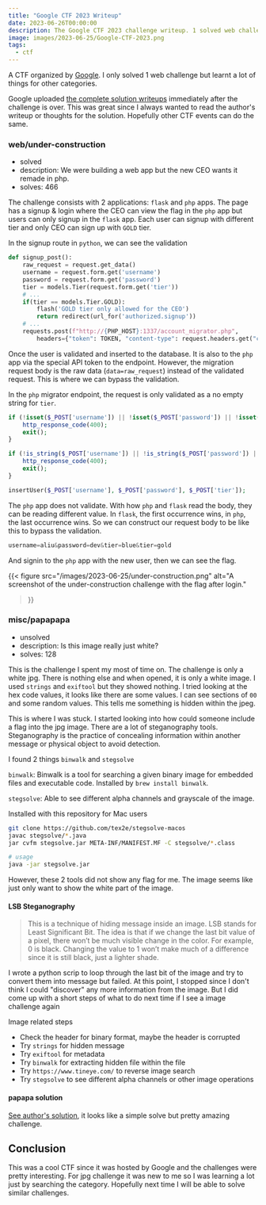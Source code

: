 ```yaml
---
title: "Google CTF 2023 Writeup"
date: 2023-06-26T00:00:00
description: The Google CTF 2023 challenge writeup. 1 solved web challenge.
image: images/2023-06-25/Google-CTF-2023.png
tags:
  - ctf
---
```


A CTF organized by [Google](https://g.co/ctf). I only solved 1 web challenge but learnt a lot of things for other categories.

Google uploaded [the complete solution writeups](https://github.com/google/google-ctf/tree/master/2023) immediately after the challenge is over. This was great since I always wanted to read the author's writeup or thoughts for the solution. Hopefully other CTF events can do the same.


### web/under-construction

* solved
* description: We were building a web app but the new CEO wants it remade in php.
* solves: 466

The challenge consists with 2 applications: `flask` and `php` apps. The page has a signup & login where the CEO can view the flag in the `php` app but users can only signup in the `flask` app. Each user can signup with different tier and only CEO can sign up with `GOLD` tier.

In the signup route in `python`, we can see the validation
```python
def signup_post():
    raw_request = request.get_data()
    username = request.form.get('username')
    password = request.form.get('password')
    tier = models.Tier(request.form.get('tier'))
    # ...
    if(tier == models.Tier.GOLD):
        flash('GOLD tier only allowed for the CEO')
        return redirect(url_for('authorized.signup'))
    # ...
    requests.post(f"http://{PHP_HOST}:1337/account_migrator.php", 
        headers={"token": TOKEN, "content-type": request.headers.get("content-type")}, data=raw_request)
```

Once the user is validated and inserted to the database. It is also to the `php` app via the special API token to the endpoint. However, the migration request body is the raw data (`data=raw_request`) instead of the validated request. This is where we can bypass the validation.

In the `php` migrator endpoint, the request is only validated as a no empty string for `tier`.

```php
if (!isset($_POST['username']) || !isset($_POST['password']) || !isset($_POST['tier'])) {
	http_response_code(400);
	exit();
}

if (!is_string($_POST['username']) || !is_string($_POST['password']) || !is_string($_POST['tier'])) {
	http_response_code(400);
	exit();
}

insertUser($_POST['username'], $_POST['password'], $_POST['tier']);
```

The `php` app does not validate. With how `php` and `flask` read the body, they can be reading different value. In `flask`, the first occurrence wins, in `php`, the last occurrence wins. So we can construct our request body to be like this to bypass the validation.

```javascript
username=aliu&password=dev&tier=blue&tier=gold
```

And signin to the `php` app with the new user, then we can see the flag.

{{< figure
    src="/images/2023-06-25/under-construction.png"
    alt="A screenshot of the under-construction challenge with the flag after login."
>}}

### misc/papapapa

* unsolved
* description: Is this image really just white?
* solves: 128

This is the challenge I spent my most of time on. The challenge is only a white jpg. There is nothing else and when opened, it is only a white image. I used `strings` and `exiftool` but they showed nothing. I tried looking at the hex code values, it looks like there are some values. I can see sections of `00` and some random values. This tells me something is hidden within the jpeg. 

This is where I was stuck. I started looking into how could someone include a flag into the jpg image. There are a lot of steganography tools. Steganography is the practice of concealing information within another message or physical object to avoid detection.

I found 2 things `binwalk` and `stegsolve`

`binwalk`: Binwalk is a tool for searching a given binary image for embedded files and executable code. Installed by `brew install binwalk`.

`stegsolve`: Able to see different alpha channels and grayscale of the image. 

Installed with this repository for Mac users
```bash
git clone https://github.com/tex2e/stegsolve-macos
javac stegsolve/*.java
jar cvfm stegsolve.jar META-INF/MANIFEST.MF -C stegsolve/*.class

# usage
java -jar stegsolve.jar
```

However, these 2 tools did not show any flag for me. The image seems like just only want to show the white part of the image.

#### LSB Steganography

> This is a technique of hiding message inside an image. LSB stands for Least Significant Bit. The idea is that if we change the last bit value of a pixel, there won’t be much visible change in the color. For example, 0 is black. Changing the value to 1 won’t make much of a difference since it is still black, just a lighter shade.

I wrote a python scrip to loop through the last bit of the image and try to convert them into message but failed. At this point, I stopped since I don't think I could "discover" any more information from the image. But I did come up with a short steps of what to do next time if I see a image challenge again

Image related steps
* Check the header for binary format, maybe the header is corrupted
* Try `strings` for hidden message
* Try `exiftool` for metadata
* Try `binwalk` for extracting hidden file within the file
* Try `https://www.tineye.com/` to reverse image search
* Try `stegsolve` to see different alpha channels or other image operations

#### papapa solution

[See author\'s solution](https://github.com/google/google-ctf/tree/master/2023/misc-papapapa/solution), it looks like a simple solve but pretty amazing challenge.

## Conclusion

This was a cool CTF since it was hosted by Google and the challenges were pretty interesting. For jpg challenge it was new to me so I was learning a lot just by searching the category. Hopefully next time I will be able to solve similar challenges.
